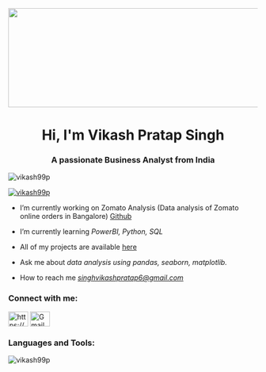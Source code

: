 <img src="https://github.com/user-attachments/assets/74aa9c7c-1ee6-4af6-ab90-7fb603a5d0ba" width = "1000" height = "200">

<h1 align="center">Hi, I'm Vikash Pratap Singh</h1>
<h3 align="center">A passionate Business Analyst from India</h3>

<p align="left"> <img src="https://komarev.com/ghpvc/?username=vikash99p&label=Profile%20views&color=0e75b6&style=flat" alt="vikash99p" /> </p>

<p align="left"> <a href="https://github.com/ryo-ma/github-profile-trophy"><img src="https://github-profile-trophy.vercel.app/?username=vikash99p" alt="vikash99p" /></a> </p>

- I’m currently working on Zomato Analysis (Data analysis of Zomato online orders in Bangalore) [Github](https://github.com/vikash99p/ZomatoAnalysis)

- I’m currently learning *PowerBI, Python, SQL*

- All of my projects are available [here](https://github.com/vikash99p?tab=repositories)

- Ask me about *data analysis using pandas, seaborn, matplotlib.*

- How to reach me *singhvikashpratap6@gmail.com*

<h3 align="left">Connect with me:</h3>
<p align="left">
<a href="https://www.linkedin.com/in/vikash-pratap-singh" target="blank"><img align="center" src="https://raw.githubusercontent.com/rahuldkjain/github-profile-readme-generator/master/src/images/icons/Social/linked-in-alt.svg" alt="https://www.linkedin.com/in/vikash-pratap-singh" height="30" width="40" /></a>
<a href="mailto:singhvikashpratap6@gmail.com" target="_blank">
    <img align="center" src="https://upload.wikimedia.org/wikipedia/commons/7/7e/Gmail_icon_%282020%29.svg" 
         alt="Gmail" height="30" width="40" />
</a>
</p>

<h3 align="left">Languages and Tools:</h3>
<p align="left">
<!--   <a href="https://aws.amazon.com" target="_blank" rel="noreferrer"> <img src="https://raw.githubusercontent.com/devicons/devicon/master/icons/amazonwebservices/amazonwebservices-original-wordmark.svg" alt="aws" width="40" height="40"/> </a> <a href="https://www.cprogramming.com/" target="_blank" rel="noreferrer"> <img src="https://raw.githubusercontent.com/devicons/devicon/master/icons/c/c-original.svg" alt="c" width="40" height="40"/> </a> <a href="https://www.w3schools.com/cpp/" target="_blank" rel="noreferrer"> <img src="https://raw.githubusercontent.com/devicons/devicon/master/icons/cplusplus/cplusplus-original.svg" alt="cplusplus" width="40" height="40"/> </a> <a href="https://www.w3schools.com/css/" target="_blank" rel="noreferrer"> <img src="https://raw.githubusercontent.com/devicons/devicon/master/icons/css3/css3-original-wordmark.svg" alt="css3" width="40" height="40"/> </a> <a href="https://flutter.dev" target="_blank" rel="noreferrer"> <img src="https://www.vectorlogo.zone/logos/flutterio/flutterio-icon.svg" alt="flutter" width="40" height="40"/> </a> <a href="https://git-scm.com/" target="_blank" rel="noreferrer"> <img src="https://www.vectorlogo.zone/logos/git-scm/git-scm-icon.svg" alt="git" width="40" height="40"/> </a> <a href="https://www.java.com" target="_blank" rel="noreferrer"> <img src="https://raw.githubusercontent.com/devicons/devicon/master/icons/java/java-original.svg" alt="java" width="40" height="40"/> </a> <a href="https://developer.mozilla.org/en-US/docs/Web/JavaScript" target="_blank" rel="noreferrer"> <img src="https://raw.githubusercontent.com/devicons/devicon/master/icons/javascript/javascript-original.svg" alt="javascript" width="40" height="40"/> </a> <a href="https://www.mongodb.com/" target="_blank" rel="noreferrer"> <img src="https://raw.githubusercontent.com/devicons/devicon/master/icons/mongodb/mongodb-original-wordmark.svg" alt="mongodb" width="40" height="40"/> </a> <a href="https://www.microsoft.com/en-us/sql-server" target="_blank" rel="noreferrer"> <img src="https://www.svgrepo.com/show/303229/microsoft-sql-server-logo.svg" alt="mssql" width="40" height="40"/> </a> <a href="https://www.mysql.com/" target="_blank" rel="noreferrer"> <img src="https://raw.githubusercontent.com/devicons/devicon/master/icons/mysql/mysql-original-wordmark.svg" alt="mysql" width="40" height="40"/> </a> <a href="https://opencv.org/" target="_blank" rel="noreferrer"> <img src="https://www.vectorlogo.zone/logos/opencv/opencv-icon.svg" alt="opencv" width="40" height="40"/> </a> <a href="https://www.php.net" target="_blank" rel="noreferrer"> <img src="https://raw.githubusercontent.com/devicons/devicon/master/icons/php/php-original.svg" alt="php" width="40" height="40"/> </a> <a href="https://postman.com" target="_blank" rel="noreferrer"> <img src="https://www.vectorlogo.zone/logos/getpostman/getpostman-icon.svg" alt="postman" width="40" height="40"/> </a> <a href="https://www.python.org" target="_blank" rel="noreferrer"> <img src="https://raw.githubusercontent.com/devicons/devicon/master/icons/python/python-original.svg" alt="python" width="40" height="40"/> </a> <a href="https://www.tensorflow.org" target="_blank" rel="noreferrer"> <img src="https://www.vectorlogo.zone/logos/tensorflow/tensorflow-icon.svg" alt="tensorflow" width="40" height="40"/> </a>  -->
</p>

<p><img align="left" src="https://github-readme-stats.vercel.app/api/top-langs?username=vikash99p&show_icons=true&locale=en&layout=compact" alt="vikash99p" /></p>

